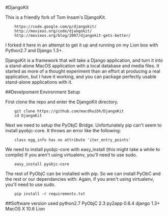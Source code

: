 #DjangoKit

This is a friendly fork of Tom Insam's DjangoKit.

		https://code.google.com/p/djangokit/
		http://movieos.org/code/djangokit/
		http://movieos.org/blog/2007/djangokit-gets-better/

I forked it here in an attempt to get it up and running on my Lion box with Python2.7 and Django 1.3+.

DjangoKit is a framework that will take a Django application, and turn it into a stand-alone MacOS application with a local database and media files. It started as more of a thought experiment than an effort at producing a real application, but I have it working, and you can package perfectly usable stand-alone applications with it.


##Develpoment Environment Setup

First clone the repo and enter the DjangoKit directory.

		git clone https://github.com/macdhuibh/DjangoKit
		cd DjangoKit

Next we need to setup the PyObjC Bridge. Unfortunately pip can't seem to install pyobjc-core.
It throws an error like the following:

		class egg_info has no attribute 'iter_entry_points'

We need to install pyobjc-core with easy_install (this might take a while to compile)
If you aren't using virtualenv, you'll need to use sudo.

		easy_install pyobjc-core

The rest of PyObjC can be installed with pip. So we can install PyObC and the rest or our dependancies with:
Again, if you aren't using virtualenv, you'll need to use sudo.

		pip install -r requirements.txt

##Software version used
	python2.7
	PyObjC 2.3
	py2app 0.6.4
	django 1.3+
	MacOS X 10.6 Lion
